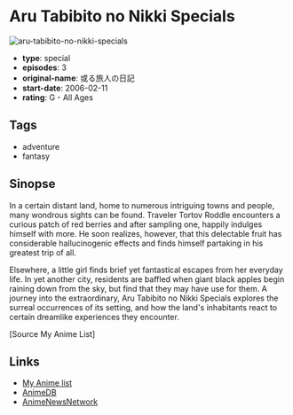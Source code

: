 # Aru Tabibito no Nikki Specials

![aru-tabibito-no-nikki-specials](https://cdn.myanimelist.net/images/anime/11/5526.jpg)

-   **type**: special
-   **episodes**: 3
-   **original-name**: 或る旅人の日記
-   **start-date**: 2006-02-11
-   **rating**: G - All Ages

## Tags

-   adventure
-   fantasy

## Sinopse

In a certain distant land, home to numerous intriguing towns and people, many wondrous sights can be found. Traveler Tortov Roddle encounters a curious patch of red berries and after sampling one, happily indulges himself with more. He soon realizes, however, that this delectable fruit has considerable hallucinogenic effects and finds himself partaking in his greatest trip of all.

Elsewhere, a little girl finds brief yet fantastical escapes from her everyday life. In yet another city, residents are baffled when giant black apples begin raining down from the sky, but find that they may have use for them. A journey into the extraordinary, Aru Tabibito no Nikki Specials explores the surreal occurrences of its setting, and how the land's inhabitants react to certain dreamlike experiences they encounter.

[Source My Anime List]

## Links

-   [My Anime list](https://myanimelist.net/anime/3401/Aru_Tabibito_no_Nikki_Specials)
-   [AnimeDB](http://anidb.info/perl-bin/animedb.pl?show=anime&aid=3464)
-   [AnimeNewsNetwork](http://www.animenewsnetwork.com/encyclopedia/anime.php?id=6293)
